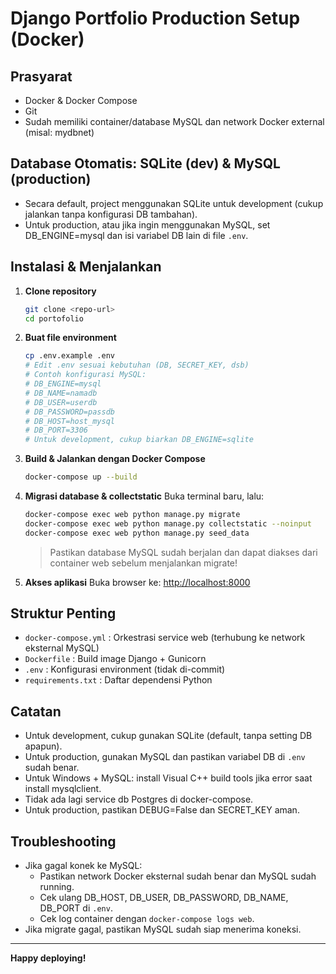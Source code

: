 # Django Portfolio Production Setup (Docker)

## Prasyarat

-   Docker & Docker Compose
-   Git
-   Sudah memiliki container/database MySQL dan network Docker external (misal: mydbnet)

## Database Otomatis: SQLite (dev) & MySQL (production)

-   Secara default, project menggunakan SQLite untuk development (cukup jalankan tanpa konfigurasi DB tambahan).
-   Untuk production, atau jika ingin menggunakan MySQL, set DB_ENGINE=mysql dan isi variabel DB lain di file `.env`.

## Instalasi & Menjalankan

1.  **Clone repository**

    ```bash
    git clone <repo-url>
    cd portofolio
    ```

2.  **Buat file environment**

    ```bash
    cp .env.example .env
    # Edit .env sesuai kebutuhan (DB, SECRET_KEY, dsb)
    # Contoh konfigurasi MySQL:
    # DB_ENGINE=mysql
    # DB_NAME=namadb
    # DB_USER=userdb
    # DB_PASSWORD=passdb
    # DB_HOST=host_mysql
    # DB_PORT=3306
    # Untuk development, cukup biarkan DB_ENGINE=sqlite
    ```

3.  **Build & Jalankan dengan Docker Compose**

    ```bash
    docker-compose up --build
    ```

4.  **Migrasi database & collectstatic**
    Buka terminal baru, lalu:

    ```bash
    docker-compose exec web python manage.py migrate
    docker-compose exec web python manage.py collectstatic --noinput
    docker-compose exec web python manage.py seed_data
    ```

    > Pastikan database MySQL sudah berjalan dan dapat diakses dari container web sebelum menjalankan migrate!

5.  **Akses aplikasi**
    Buka browser ke: [http://localhost:8000](http://localhost:8000)

## Struktur Penting

-   `docker-compose.yml` : Orkestrasi service web (terhubung ke network eksternal MySQL)
-   `Dockerfile` : Build image Django + Gunicorn
-   `.env` : Konfigurasi environment (tidak di-commit)
-   `requirements.txt` : Daftar dependensi Python

## Catatan

-   Untuk development, cukup gunakan SQLite (default, tanpa setting DB apapun).
-   Untuk production, gunakan MySQL dan pastikan variabel DB di `.env` sudah benar.
-   Untuk Windows + MySQL: install Visual C++ build tools jika error saat install mysqlclient.
-   Tidak ada lagi service db Postgres di docker-compose.
-   Untuk production, pastikan DEBUG=False dan SECRET_KEY aman.

## Troubleshooting

-   Jika gagal konek ke MySQL:
    -   Pastikan network Docker eksternal sudah benar dan MySQL sudah running.
    -   Cek ulang DB_HOST, DB_USER, DB_PASSWORD, DB_NAME, DB_PORT di `.env`.
    -   Cek log container dengan `docker-compose logs web`.
-   Jika migrate gagal, pastikan MySQL sudah siap menerima koneksi.

---

**Happy deploying!**

